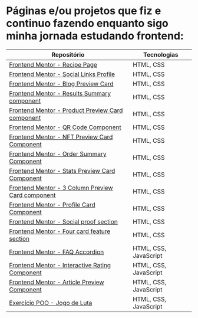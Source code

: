 # Páginas e/ou projetos que fiz e continuo fazendo enquanto sigo minha jornada estudando frontend:

|Repositório|Tecnologias|
|---|---|
|[Frontend Mentor - Recipe Page](https://github.com/carlsgabriel/estudos-Frontend/tree/98ce16f1018a4ecfe362d76c16cb813c8647c38a/Frontend%20Mentor%20-%20Recipe%20Page)| HTML, CSS |
|[Frontend Mentor - Social Links Profile](https://github.com/carlsgabriel/estudos-Frontend/tree/7a454d206512a4344fd53278201f3ec583c842e4/Frontend%20Mentor%20-%20Social%20Links%20Profile)| HTML, CSS |
|[Frontend Mentor - Blog Preview Card](https://github.com/carlsgabriel/estudos-Frontend/tree/af7f427dcc8d2729bd5f68f8b0261959fe1fac07/Frontend%20Mentor%20-%20Blog%20preview%20card)| HTML, CSS |
|[Frontend Mentor - Results Summary component](https://github.com/carlsgabriel/estudos-Frontend/tree/38ce9d30039846ae70e8a00d5d32076ead8d2304/Frontend%20Mentor%20-%20Results%20summary%20component)| HTML, CSS |
|[Frontend Mentor - Product Preview Card component](https://github.com/carlsgabriel/estudos-Frontend/tree/f916426cc87f1b6f16c8d51e7f611f83f0fe5e62/Frontend%20Mentor%20-%20Product%20preview%20card%20component)| HTML, CSS |
|[Frontend Mentor - QR Code Component](https://github.com/carlsgabriel/estudos-Frontend/tree/ede9801e66336918bc222783bdbd0f8b346eff5f/Frontend%20Mentor%20-%20QR%20code%20component)| HTML, CSS |
|[Frontend Mentor - NFT Preview Card Component](https://github.com/carlsgabriel/estudos-Frontend/tree/bf621340623f4bf7632a40b12c80b77b87937281/Frontend%20Mentor%20-%20NFT%20preview%20card%20component)| HTML, CSS |
|[Frontend Mentor - Order Summary Component](https://github.com/carlsgabriel/estudos-Frontend/tree/8a542a8300c9818c66a69d3ecaca3737ba463aba/Frontend%20Mentor%20-%20Order%20summary%20component)| HTML, CSS |
|[Frontend Mentor - Stats Preview Card Component](https://github.com/carlsgabriel/estudos-Frontend/tree/250389a19cbb647cca84bfc92d9afcf4f1cabd2b/Frontend%20Mentor%20-%20Stats%20preview%20card%20component)| HTML, CSS |
|[Frontend Mentor - 3 Column Preview Card component](https://github.com/carlsgabriel/estudos-Frontend/tree/4e0564a4fbe9e17534b6ade258dc94ad30680a51/Frontend%20Mentor%20-%203%20Column%20preview%20card%20component)| HTML, CSS |
|[Frontend Mentor - Profile Card Component](https://github.com/carlsgabriel/estudos-Frontend/tree/265caee9c6d5e352bcc9ca31f34dab768b981706/Frontend%20Mentor%20-%20Profile%20Card%20Component)| HTML, CSS |
|[Frontend Mentor - Social proof section](https://github.com/carlsgabriel/estudos-Frontend/tree/e96e234eaa997e123abf8d1be1ba2a2aaafa44e8/Frontend%20Mentor%20-%20Social%20proof%20section)| HTML, CSS |
|[Frontend Mentor - Four card feature section](https://github.com/carlsgabriel/estudos-Frontend/tree/834f50e2ab9e0aeedb7683b77a9d18dc8dfd7d39/Frontend%20Mentor%20-%20Four%20Card%20Feature%20Section)| HTML, CSS |
|[Frontend Mentor - FAQ Accordion](https://github.com/carlsgabriel/estudos-Frontend/tree/b8b8ee1a7f296c962b0be90a8b0bfc2482e27ea7/Frontend%20Mentor%20-%20FAQ%20Accordion)| HTML, CSS, JavaScript |
|[Frontend Mentor - Interactive Rating Component](https://github.com/carlsgabriel/estudos-Frontend/tree/314a715a3e65ee66e3a6f9e5b6bdbd4091076606/Frontend%20Mentor%20-%20Interactive%20Rating%20Component)| HTML, CSS, JavaScript |
|[Frontend Mentor - Article Preview Component](https://github.com/carlsgabriel/estudos-Frontend/tree/901523d887d8317fdc9db6e2501c6906bac89cf5/Frontend%20Mentor%20-%20Article%20Preview%20Component)| HTML, CSS, JavaScript |
|[Exercício POO - Jogo de Luta](https://github.com/carlsgabriel/estudos-Frontend/tree/fbe878bdcc5087133c31d980989365e465c9526a/Exerc%C3%ADcio%20POO%20-%20Jogo%20de%20Luta)| HTML, CSS, JavaScript |
